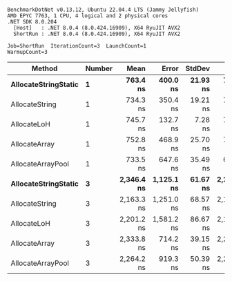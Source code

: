 ```

BenchmarkDotNet v0.13.12, Ubuntu 22.04.4 LTS (Jammy Jellyfish)
AMD EPYC 7763, 1 CPU, 4 logical and 2 physical cores
.NET SDK 8.0.204
  [Host]   : .NET 8.0.4 (8.0.424.16909), X64 RyuJIT AVX2
  ShortRun : .NET 8.0.4 (8.0.424.16909), X64 RyuJIT AVX2

Job=ShortRun  IterationCount=3  LaunchCount=1  
WarmupCount=3  

```
| Method               | Number | Mean       | Error      | StdDev   | Min        | Max        | Gen0   | Gen1   | Allocated |
|--------------------- |------- |-----------:|-----------:|---------:|-----------:|-----------:|-------:|-------:|----------:|
| **AllocateStringStatic** | **1**      |   **763.4 ns** |   **400.0 ns** | **21.93 ns** |   **744.3 ns** |   **787.4 ns** | **0.0124** | **0.0114** |   **1.02 KB** |
| AllocateString       | 1      |   734.3 ns |   350.4 ns | 19.21 ns |   715.1 ns |   753.5 ns | 0.0124 | 0.0114 |   1.02 KB |
| AllocateLoH          | 1      |   745.7 ns |   132.7 ns |  7.28 ns |   738.5 ns |   753.0 ns | 0.0124 | 0.0114 |   1.02 KB |
| AllocateArray        | 1      |   752.8 ns |   468.9 ns | 25.70 ns |   723.2 ns |   770.2 ns | 0.0124 | 0.0114 |   1.02 KB |
| AllocateArrayPool    | 1      |   733.5 ns |   647.6 ns | 35.49 ns |   694.5 ns |   764.0 ns | 0.0124 | 0.0114 |   1.02 KB |
| **AllocateStringStatic** | **3**      | **2,346.4 ns** | **1,125.1 ns** | **61.67 ns** | **2,278.5 ns** | **2,398.9 ns** | **0.0343** | **0.0305** |   **3.07 KB** |
| AllocateString       | 3      | 2,163.3 ns | 1,251.0 ns | 68.57 ns | 2,119.2 ns | 2,242.3 ns | 0.0343 | 0.0305 |   3.07 KB |
| AllocateLoH          | 3      | 2,201.2 ns | 1,581.2 ns | 86.67 ns | 2,127.3 ns | 2,296.6 ns | 0.0343 | 0.0305 |   3.07 KB |
| AllocateArray        | 3      | 2,333.8 ns |   714.2 ns | 39.15 ns | 2,296.6 ns | 2,374.6 ns | 0.0343 | 0.0305 |   3.07 KB |
| AllocateArrayPool    | 3      | 2,264.2 ns |   919.3 ns | 50.39 ns | 2,206.2 ns | 2,296.5 ns | 0.0343 | 0.0305 |   3.07 KB |
